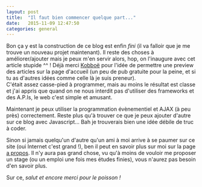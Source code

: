 ```yaml
---
layout: post
title:	"Il faut bien commencer quelque part..."
date:	2015-11-09 12:47:50
categories: general
---
```

Bon ça y est la construction de ce  blog est enfin _fini_ (il va falloir que je me trouve un nouveau projet maintenant). Il reste des choses à améliorer/ajouter mais je peux m'en servir alors, hop, on l'inaugure avec cet article stupide ^^ ! Déjà merci [Kobboë][kobboe-blog] pour l'idée de permettre une preview des articles sur la page d'accueil (un peu de pub gratuite pour la peine, et si tu as d'autres idées comme celle là je suis preneur).  
C'était assez casse-pied à programmer, mais au moins le résultat est classe et j'ai appris que quand on ne nous interdit pas d'utiliser des frameworks et des A.P.Is, le web c'est simple et amusant.

Maintenant je peux utiliser la programmation évènementiel et AJAX (à peu près) correctement. Reste plus qu'à trouver ce que je peux ajouter d'autre sur ce blog avec Javascript... Bah je trouverais bien une idée débile de truc à coder.

Sinon si jamais quelqu'un d'autre qu'un ami à moi arrive à se paumer sur ce site (oui Internet c'est grand !), ben il peut en savoir plus sur moi sur la page [a propos][about-url]. Il n'y aura pas grand chose, vu qu'à moins de vouloir me proposer un stage (ou un emploi une fois mes études finies), vous n'aurez pas besoin d'en savoir plus.

Sur ce, _salut et encore merci pour le poisson !_

[kobboe-blog]: http://kobboee.blogspot.fr/
[about-url]: http://halex02.github.io/about/